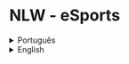 # NLW - eSports


<details>
  <summary>Português</summary>

  ---
  
  Base do [Figma](https://www.figma.com/community/file/1150897317533332617).
  
  Você ja quis achar alguém para jogar o mesmo jogo que você? ou alguém do mesmo nível? 
  O __eSports__ permite com que um jogador ache seu _duo_(parceiros).

  Usando uma Api da twitch para pegar os jogos mais jogados no momento atual, e com anúncios públicos de 
  usuários. É gerado uma lista de possíveis jogos e jogadores.

  Se você quer ajudar a desenvolver. Instale as dependências [Node(lts), git]. 
  Como o back e o front são em Typescript, para rodar qualquer comando é só seguir as instruções de script nos 
  arquivo, `package.json`.

  ## Backend 

  O backend é feito esta sendo feito em Node - Lts.

  ## Front

  As tecnologias no front são.

  - Web 
      -  Vite
      -  React 
      -  Typescript
      -  Sass
      -  Tailwind
      -  PostCss
  -  Mobile
      -  Expo
      -  React-Native


</details>

<details>
  <summary>English</summary>
  
  ---
  
  [Figma](https://www.figma.com/community/file/1150897317533332617) Base.

  Have you ever wanted to find someone to play the same game as you? Or someone on the same level?
  __eSports__ allows a player to find their _duo_(partners).

  Using a twitch API to catch the most played games at the moment, and with public announcements of
  users. A list of possible games and players is generated.

  If you want to help develop. Install the [Node(lts), git] dependencies.
  As the back and front are in Typescript, to run any command just follow the script instructions in
  file, `package.json`.
    
  ## Backend 

  The backend is done in Node - Lts.
  
  ## Front

  Technologies at the front are.

  - Web 
      -  Vite
      -  React 
      -  Typescript
      -  Sass
      -  Tailwind
      -  PostCss
  -  Mobile
      -  Expo
      -  React-Native

</details>
